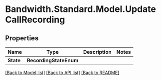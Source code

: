 
# Bandwidth.Standard.Model.UpdateCallRecording

## Properties

Name | Type | Description | Notes
------------ | ------------- | ------------- | -------------
**State** | **RecordingStateEnum** |  | 

[[Back to Model list]](../README.md#documentation-for-models)
[[Back to API list]](../README.md#documentation-for-api-endpoints)
[[Back to README]](../README.md)

